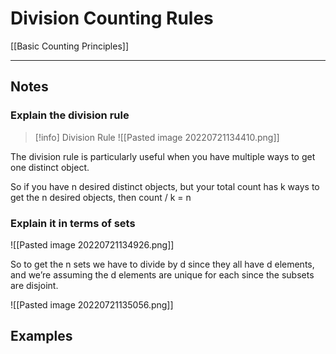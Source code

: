 # Division Counting Rules

[[Basic Counting Principles]]

---

## Notes

### Explain the division rule 

>[!info] Division Rule
>![[Pasted image 20220721134410.png]]

The division rule is particularly useful when you have multiple ways to get one distinct object. 

So if you have n desired distinct objects, but your total count has k ways to get the n desired objects, then count / k = n 

### Explain it in terms of sets

![[Pasted image 20220721134926.png]]

So to get the n sets we have to divide by d since they all have d elements, and we’re assuming the d elements are unique for each since the subsets are disjoint. 

![[Pasted image 20220721135056.png]]





## Examples 